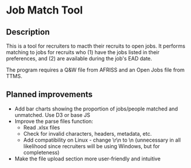 # Job Match Tool

## Description
This is a tool for recruiters to macth their recruits to open jobs. It performs matching to jobs for recruits who (1) have the jobs listed in their preferences, and (2) are available during the job's EAD date.

The program requires a Q&W file from AFRISS and an Open Jobs file from TTMS.

## Planned improvements
* Add bar charts showing the proportion of jobs/people matched and unmatched. Use D3 or base JS
* Improve the parse files function:
  * Read .xlsx files
  * Check for invalid characters, headers, metadata, etc.
  * Add compatibility on Linux - change \r\n to \n (unnecessary in all likelihood since recruiters will be using Windows, but for completeness)
* Make the file upload section more user-friendly and intuitive
